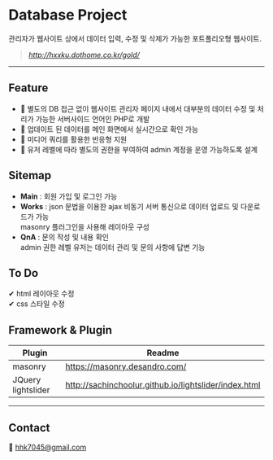 # Database Project 
관리자가 웹사이트 상에서 데이터 입력, 수정 및 삭제가 가능한 포트폴리오형 웹사이트.
> *http://hxxku.dothome.co.kr/gold/*
*** 

## Feature

- 🌠 별도의 DB 접근 없이 웹사이트 관리자 페이지 내에서 대부분의 데이터 수정 및 처리가 가능한 서버사이드 언어인 PHP로 개발
- 🌠 업데이트 된 데이터를 메인 화면에서 실시간으로 확인 가능
- 🌠 미디어 쿼리를 활용한 반응형 지원
- 🌠 유저 레벨에 따라 별도의 권한을 부여하여 admin 계정을 운영 가능하도록 설계

## Sitemap 

- **Main** : 
회원 가입 및 로그인 가능 
- **Works** :
json 문법을 이용한 ajax 비동기 서버 통신으로 데이터 업로드 및 다운로드가 가능   
masonry 플러그인을 사용해 레이아웃 구성   
- **QnA** :
문의 작성 및 내용 확인    
admin 권한 레벨 유저는 데이터 관리 및 문의 사항에 답변 기능   

## To Do

✔ html 레이아웃 수정   
✔ css  스타일 수정

## Framework & Plugin

| Plugin | Readme |   
| ------ | ------ |   
| masonry | https://masonry.desandro.com/ |   
| JQuery lightslider | http://sachinchoolur.github.io/lightslider/index.html |

***   
## Contact

📩 hhk7045@gmail.com
